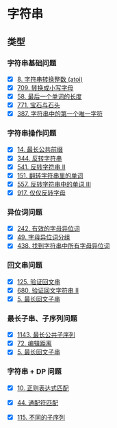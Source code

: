# 字符串

## 类型
### 字符串基础问题
- [x] [8. 字符串转换整数 (atoi)](https://leetcode-cn.com/problems/string-to-integer-atoi/)
- [x] [709. 转换成小写字母](https://leetcode-cn.com/problems/to-lower-case/)
- [x] [58. 最后一个单词的长度](https://leetcode-cn.com/problems/length-of-last-word/)
- [x] [771. 宝石与石头](https://leetcode-cn.com/problems/jewels-and-stones/)
- [x] [387. 字符串中的第一个唯一字符](https://leetcode-cn.com/problems/first-unique-character-in-a-string/)

### 字符串操作问题
- [x] [14. 最长公共前缀](https://leetcode-cn.com/problems/longest-common-prefix/description/)
- [x] [344. 反转字符串](https://leetcode-cn.com/problems/reverse-string/)
- [x] [541. 反转字符串 II](https://leetcode-cn.com/problems/reverse-string-ii/)
- [x] [151. 翻转字符串里的单词](https://leetcode-cn.com/problems/reverse-words-in-a-string/)
- [x] [557. 反转字符串中的单词 III](https://leetcode-cn.com/problems/reverse-words-in-a-string-iii/)
- [x] [917. 仅仅反转字母](https://leetcode-cn.com/problems/reverse-only-letters/)

### 异位词问题
- [x] [242. 有效的字母异位词](https://leetcode-cn.com/problems/valid-anagram/)
- [x] [49. 字母异位词分组](https://leetcode-cn.com/problems/group-anagrams/)
- [x] [438. 找到字符串中所有字母异位词](https://leetcode-cn.com/problems/find-all-anagrams-in-a-string/)

### 回文串问题
- [x] [125. 验证回文串](https://leetcode-cn.com/problems/valid-palindrome/)
- [x] [680. 验证回文字符串 Ⅱ](https://leetcode-cn.com/problems/valid-palindrome-ii/)
- [x] [5. 最长回文子串](https://leetcode-cn.com/problems/longest-palindromic-substring/)

### 最长子串、子序列问题
- [x] [1143. 最长公共子序列](https://leetcode-cn.com/problems/longest-common-subsequence/)
- [x] [72. 编辑距离](https://leetcode-cn.com/problems/edit-distance/)
- [x] [5. 最长回文子串](https://leetcode-cn.com/problems/longest-palindromic-substring/)

### 字符串 + DP 问题
- [x] [10. 正则表达式匹配](https://leetcode-cn.com/problems/regular-expression-matching/)
- [x] [44. 通配符匹配](https://leetcode-cn.com/problems/wildcard-matching/)
- [x] [115. 不同的子序列](https://leetcode-cn.com/problems/distinct-subsequences/)

